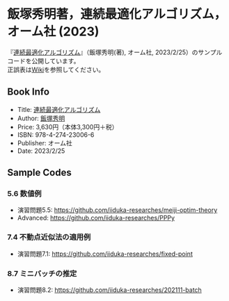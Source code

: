 # 飯塚秀明著，連続最適化アルゴリズム，オーム社 (2023)
『[連続最適化アルゴリズム](https://www.ohmsha.co.jp/book/9784274230066/)』（飯塚秀明(著), オーム社, 2023/2/25）のサンプルコードを公開しています。  
正誤表は[Wiki](https://github.com/iiduka-researches/aco/wiki)を参照してください。

## Book Info
* Title: [連続最適化アルゴリズム](https://www.ohmsha.co.jp/book/9784274230066/)
* Author: [飯塚秀明](https://iiduka.net/iiduka/default)
* Price: 3,630円（本体3,300円＋税）
* ISBN: 978-4-274-23006-6
* Publisher: オーム社
* Date: 2023/2/25

## Sample Codes
### 5.6 数値例
* 演習問題5.5: https://github.com/iiduka-researches/meiji-optim-theory
* Advanced: https://github.com/iiduka-researches/PPPy

### 7.4 不動点近似法の適用例
* 演習問題7.1: https://github.com/iiduka-researches/fixed-point

### 8.7 ミニバッチの推定
* 演習問題8.2: https://github.com/iiduka-researches/202111-batch
